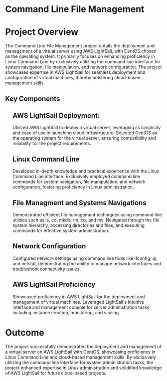 <h1>Command Line File Management</h1>
<h1>Project Overview</h1>
<p1>The Command Line File Management project entails the deployment and management of a virtual server using AWS LightSail, with CentOS chosen as the operating system. It primarily focuses on enhancing proficiency in Linux Command Line by exclusively utilizing the command line interface for system navigation, file manipulation, and network configuration. The project showcases expertise in AWS LightSail for seamless deployment and configuration of virtual machines, thereby bolstering cloud-based management skills.</p1>
<h2>Key Components</h2>
<ol>
  <il><h2>AWS LightSail Deployment:</h2>
    <ol></ol>
Utilized AWS LightSail to deploy a virtual server, leveraging its simplicity and ease of use in launching cloud infrastructure.
Selected CentOS as the operating system for the virtual server, ensuring compatibility and reliability for the project requirements.</il>
  <il><h2>Linux Command Line</h2>
    <p>Developed in-depth knowledge and practical experience with the Linux Command Line interface.
Exclusively employed command line commands for system navigation, file manipulation, and network configuration, fostering proficiency in Linux administration.</p>
  </il>
  <il><h2>File Managment and Systems Navigations</h2></il>
    <p>Demonstrated efficient file management techniques using command line utilities such as ls, cd, mkdir, rm, cp, and mv.
Navigated through the file system hierarchy, accessing directories and files, and executing commands for effective system administration.</p>
  <il><h2>Network Configuration</h2>
    <p>Configured network settings using command line tools like ifconfig, ip, and netstat, demonstrating the ability to manage network interfaces and troubleshoot connectivity issues. </p>
  </il>
  <il><h2>AWS LightSail Proficiency</h2>
    <p>Showcased proficiency in AWS LightSail for the deployment and management of virtual machines.
Leveraged LightSail's intuitive interface and management console for server administration tasks, including instance creation, monitoring, and scaling.</p>
  </il>
</ol>
<h1>Outcome</h1>
<p>The project successfully demonstrated the deployment and management of a virtual server on AWS LightSail with CentOS, showcasing proficiency in Linux Command Line and cloud-based management skills. By exclusively utilizing the command line interface for system administration tasks, the project enhanced expertise in Linux administration and solidified knowledge of AWS LightSail for future cloud-based projects.</p>
